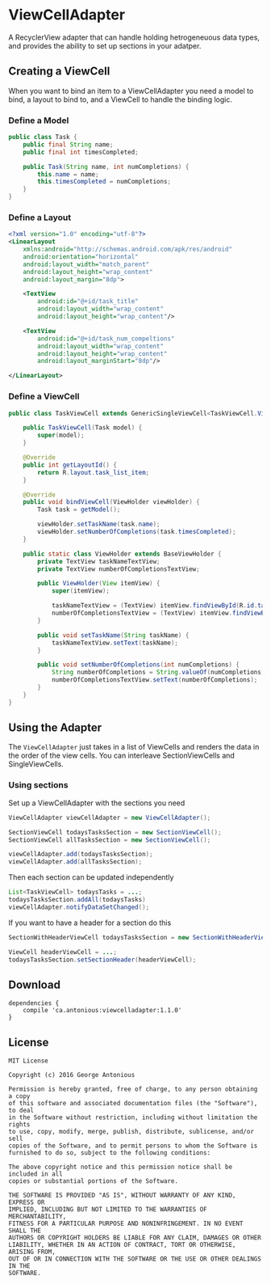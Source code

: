 # ViewCellAdapter

A RecyclerView adapter that can handle holding hetrogeneuous data types, and provides the ability to set up sections in your adatper.

## Creating a ViewCell

When you want to bind an item to a ViewCellAdapter you need a model to bind, a layout to bind to, and a ViewCell to handle the binding logic.

### Define a Model

```java
public class Task {
    public final String name;
    public final int timesCompleted;

    public Task(String name, int numCompletions) {
        this.name = name;
        this.timesCompleted = numCompletions;
    }
}
```

### Define a Layout

```xml
<?xml version="1.0" encoding="utf-8"?>
<LinearLayout 
    xmlns:android="http://schemas.android.com/apk/res/android"
    android:orientation="horizontal"
    android:layout_width="match_parent"
    android:layout_height="wrap_content"
    android:layout_margin="8dp">

    <TextView
        android:id="@+id/task_title"
        android:layout_width="wrap_content"
        android:layout_height="wrap_content"/>

    <TextView
        android:id="@+id/task_num_compeltions"
        android:layout_width="wrap_content"
        android:layout_height="wrap_content"
        android:layout_marginStart="8dp"/>

</LinearLayout>
```

### Define a ViewCell

```java
public class TaskViewCell extends GenericSingleViewCell<TaskViewCell.ViewHolder, Task> {

    public TaskViewCell(Task model) {
        super(model);
    }

    @Override
    public int getLayoutId() {
        return R.layout.task_list_item;
    }

    @Override
    public void bindViewCell(ViewHolder viewHolder) {
        Task task = getModel();

        viewHolder.setTaskName(task.name);
        viewHolder.setNumberOfCompletions(task.timesCompleted);
    }

    public static class ViewHolder extends BaseViewHolder {
        private TextView taskNameTextView;
        private TextView numberOfCompletionsTextView;

        public ViewHolder(View itemView) {
            super(itemView);

            taskNameTextView = (TextView) itemView.findViewById(R.id.task_title);
            numberOfCompletionsTextView = (TextView) itemView.findViewById(R.id.task_num_compeltions);
        }

        public void setTaskName(String taskName) {
            taskNameTextView.setText(taskName);
        }

        public void setNumberOfCompletions(int numCompletions) {
            String numberOfCompletions = String.valueOf(numCompletions);
            numberOfCompletionsTextView.setText(numberOfCompletions);
        }
    }
}
```

## Using the Adapter

The `ViewCellAdapter` just takes in a list of ViewCells and renders the data in the order of the view cells. You can interleave SectionViewCells and SingleViewCells.

### Using sections

Set up a ViewCellAdapter with the sections you need

```java
ViewCellAdapter viewCellAdapter = new ViewCellAdapter();

SectionViewCell todaysTasksSection = new SectionViewCell();
SectionViewCell allTasksSection = new SectionViewCell();

viewCellAdapter.add(todaysTasksSection);
viewCellAdapter.add(allTasksSection);
```

Then each section can be updated independently

```java
List<TaskViewCell> todaysTasks = ...;
todaysTasksSection.addAll(todaysTasks)
viewCellAdapter.notifyDataSetChanged();
```

If you want to have a header for a section do this

```java
SectionWithHeaderViewCell todaysTasksSection = new SectionWithHeaderViewCell();

ViewCell headerViewCell = ...;
todaysTasksSection.setSectionHeader(headerViewCell);
```

## Download

```
dependencies {
    compile 'ca.antonious:viewcelladapter:1.1.0'
}
```

## License

```
MIT License

Copyright (c) 2016 George Antonious

Permission is hereby granted, free of charge, to any person obtaining a copy
of this software and associated documentation files (the "Software"), to deal
in the Software without restriction, including without limitation the rights
to use, copy, modify, merge, publish, distribute, sublicense, and/or sell
copies of the Software, and to permit persons to whom the Software is
furnished to do so, subject to the following conditions:

The above copyright notice and this permission notice shall be included in all
copies or substantial portions of the Software.

THE SOFTWARE IS PROVIDED "AS IS", WITHOUT WARRANTY OF ANY KIND, EXPRESS OR
IMPLIED, INCLUDING BUT NOT LIMITED TO THE WARRANTIES OF MERCHANTABILITY,
FITNESS FOR A PARTICULAR PURPOSE AND NONINFRINGEMENT. IN NO EVENT SHALL THE
AUTHORS OR COPYRIGHT HOLDERS BE LIABLE FOR ANY CLAIM, DAMAGES OR OTHER
LIABILITY, WHETHER IN AN ACTION OF CONTRACT, TORT OR OTHERWISE, ARISING FROM,
OUT OF OR IN CONNECTION WITH THE SOFTWARE OR THE USE OR OTHER DEALINGS IN THE
SOFTWARE.
```